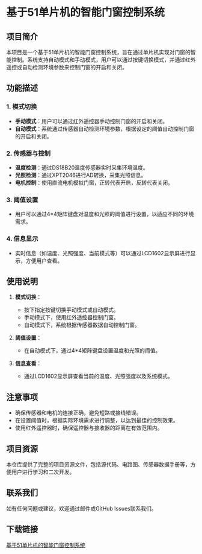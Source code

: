 # 基于51单片机的智能门窗控制系统

## 项目简介

本项目是一个基于51单片机的智能门窗控制系统，旨在通过单片机实现对门窗的智能控制。系统支持自动模式和手动模式，用户可以通过按键切换模式，并通过红外遥控或自动检测环境参数来控制门窗的开启和关闭。

## 功能描述

### 1. 模式切换
- **手动模式**：用户可以通过红外遥控器手动控制门窗的开启和关闭。
- **自动模式**：系统通过传感器自动检测环境参数，根据设定的阈值自动控制门窗的开启和关闭。

### 2. 传感器与控制
- **温度检测**：通过DS18B20温度传感器实时采集环境温度。
- **光照检测**：通过XPT2046进行AD转换，采集光照信息。
- **电机控制**：使用直流电机模拟门窗，正转代表开启，反转代表关闭。

### 3. 阈值设置
- 用户可以通过4*4矩阵键盘对温度和光照的阈值进行设置，以适应不同的环境需求。

### 4. 信息显示
- 实时信息（如温度、光照强度、当前模式等）可以通过LCD1602显示屏进行显示，方便用户查看。

## 使用说明

1. **模式切换**：
   - 按下指定按键切换手动模式或自动模式。
   - 手动模式下，使用红外遥控器控制门窗。
   - 自动模式下，系统根据传感器数据自动控制门窗。

2. **阈值设置**：
   - 在自动模式下，通过4*4矩阵键盘设置温度和光照的阈值。

3. **信息查看**：
   - 通过LCD1602显示屏查看当前的温度、光照强度以及系统模式。

## 注意事项

- 确保传感器和电机的连接正确，避免短路或接线错误。
- 在设置阈值时，根据实际环境需求进行调整，以达到最佳的控制效果。
- 使用红外遥控器时，确保遥控器与接收器的距离在有效范围内。

## 项目资源

本仓库提供了完整的项目资源文件，包括源代码、电路图、传感器数据手册等，方便用户进行学习和二次开发。

## 联系我们

如有任何问题或建议，欢迎通过邮件或GitHub Issues联系我们。

## 下载链接

[基于51单片机的智能门窗控制系统](https://pan.quark.cn/s/30ccedf15a50)